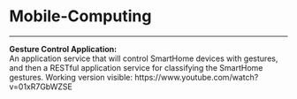 # Mobile-Computing

<hr>
<b>Gesture Control Application:</b>
<br>
An application service that will control SmartHome devices with gestures, and then a RESTful application service for classifying the SmartHome gestures. Working version visible: https://www.youtube.com/watch?v=01xR7GbWZSE
<br>
<br>
